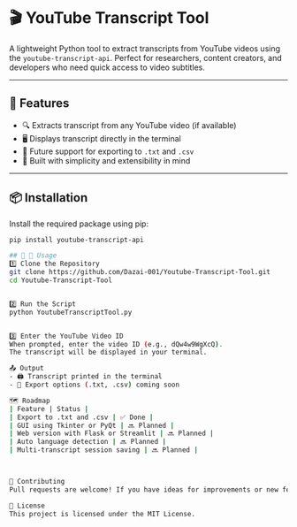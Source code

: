 # 🎬 YouTube Transcript Tool

A lightweight Python tool to extract transcripts from YouTube videos using the `youtube-transcript-api`. Perfect for researchers, content creators, and developers who need quick access to video subtitles.

---

## 🚀 Features

- 🔍 Extracts transcript from any YouTube video (if available)
- 🖥️ Displays transcript directly in the terminal
- 📁 Future support for exporting to `.txt` and `.csv`
- 🧠 Built with simplicity and extensibility in mind

---

## 📦 Installation

Install the required package using pip:

```bash
pip install youtube-transcript-api

## 🧪 🧪 Usage
1️⃣ Clone the Repository
git clone https://github.com/Dazai-001/Youtube-Transcript-Tool.git
cd Youtube-Transcript-Tool


2️⃣ Run the Script
python YoutubeTranscriptTool.py


3️⃣ Enter the YouTube Video ID
When prompted, enter the video ID (e.g., dQw4w9WgXcQ).
The transcript will be displayed in your terminal.

📤 Output
- 🖨️ Transcript printed in the terminal
- 📄 Export options (.txt, .csv) coming soon

🗺️ Roadmap
| Feature | Status | 
| Export to .txt and .csv | ✅ Done | 
| GUI using Tkinter or PyQt | 🔜 Planned | 
| Web version with Flask or Streamlit | 🔜 Planned | 
| Auto language detection | 🔜 Planned | 
| Multi-transcript session saving | 🔜 Planned | 



🤝 Contributing
Pull requests are welcome! If you have ideas for improvements or new features, feel free to fork the repo and submit a PR.

📄 License
This project is licensed under the MIT License.


